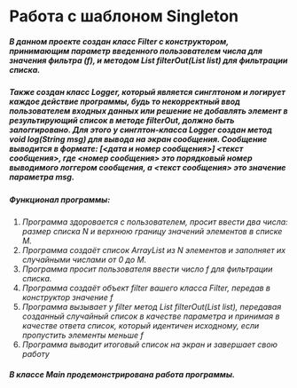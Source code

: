 # Работа с шаблоном Singleton

##### В данном проекте создан класс Filter с конструктором, принимающим параметр введенного пользователем числа для значения фильтра (f), и методом List<Integer> filterOut(List<Integer> list) для фильтрации списка.
##### Также создан класс Logger, который является синглтоном и логирует каждое действие программы, будь то некорректный ввод пользователем входных данных или решение не добавлять элемент в результирующий список в методе filterOut, должно быть залоггировано. Для этого у синглтон-класса Logger создан метод void log(String msg) для вывода на экран сообщения. Сообщение выводится в формате: [<дата и номер сообщения>] <текст сообщения>, где <номер сообщения> это порядковый номер выводимого логгером сообщения, а <текст сообщения> это значение параметра msg.

##### Функционал программы:
1. *Программа здоровается с пользователем, просит ввести два числа: размер списка N и верхнюю границу значений элементов в списке M.*
2. *Программа создаёт список ArrayList из N элементов и заполняет их случайными числами от 0 до M.*
3. *Программа просит пользователя ввести число f для фильтрации списка.*
4. *Программа создаёт объект filter вашего класса Filter, передав в конструктор значение f*
5. *Программа вызывает у filter метод List<Integer> filterOut(List<Integer> list), передавая созданный случайный список в качестве параметра и принимая в качестве ответа список, который идентичен исходному, если пропустить элементы меньше f*
6. *Программа выводит итоговый список на экран и завершает свою работу*

##### В классе Main продемонстрирована работа программы.